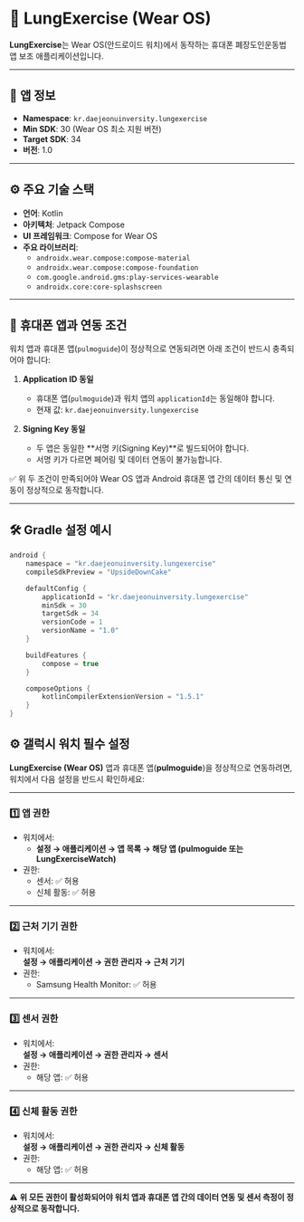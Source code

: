 # 🚀 LungExercise (Wear OS)

**LungExercise**는 Wear OS(안드로이드 워치)에서 동작하는 휴대폰 폐장도인운동법 앱 보조 애플리케이션입니다.

---

## 📱 앱 정보
- **Namespace**: `kr.daejeonuinversity.lungexercise`
- **Min SDK**: 30 (Wear OS 최소 지원 버전)
- **Target SDK**: 34
- **버전**: 1.0

---

## ⚙️ 주요 기술 스택
- **언어**: Kotlin
- **아키텍처**: Jetpack Compose
- **UI 프레임워크**: Compose for Wear OS
- **주요 라이브러리**:
    - `androidx.wear.compose:compose-material`
    - `androidx.wear.compose:compose-foundation`
    - `com.google.android.gms:play-services-wearable`
    - `androidx.core:core-splashscreen`

---

## 🔗 휴대폰 앱과 연동 조건
워치 앱과 휴대폰 앱(`pulmoguide`)이 정상적으로 연동되려면 아래 조건이 반드시 충족되어야 합니다:

1. **Application ID 동일**
    - 휴대폰 앱(`pulmoguide`)과 워치 앱의 `applicationId`는 동일해야 합니다.
    - 현재 값: `kr.daejeonuinversity.lungexercise`

2. **Signing Key 동일**
    - 두 앱은 동일한 **서명 키(Signing Key)**로 빌드되어야 합니다.
    - 서명 키가 다르면 페어링 및 데이터 연동이 불가능합니다.

✅ 위 두 조건이 만족되어야 Wear OS 앱과 Android 휴대폰 앱 간의 데이터 통신 및 연동이 정상적으로 동작합니다.

---

## 🛠️ Gradle 설정 예시
```kotlin
android {
    namespace = "kr.daejeonuinversity.lungexercise"
    compileSdkPreview = "UpsideDownCake"

    defaultConfig {
        applicationId = "kr.daejeonuinversity.lungexercise"
        minSdk = 30
        targetSdk = 34
        versionCode = 1
        versionName = "1.0"
    }

    buildFeatures {
        compose = true
    }

    composeOptions {
        kotlinCompilerExtensionVersion = "1.5.1"
    }
}
```

## ⚙️ 갤럭시 워치 필수 설정

**LungExercise (Wear OS)** 앱과 휴대폰 앱(**pulmoguide**)을 정상적으로 연동하려면, 워치에서 다음 설정을 반드시 확인하세요:

---

### 1️⃣ 앱 권한
- 워치에서:
    - **설정 → 애플리케이션 → 앱 목록 → 해당 앱 (pulmoguide 또는 LungExerciseWatch)**
- 권한:
    - 센서: ✅ 허용
    - 신체 활동: ✅ 허용

---

### 2️⃣ 근처 기기 권한
- 워치에서:  
  **설정 → 애플리케이션 → 권한 관리자 → 근처 기기**
- 권한:
    - Samsung Health Monitor: ✅ 허용

---

### 3️⃣ 센서 권한
- 워치에서:  
  **설정 → 애플리케이션 → 권한 관리자 → 센서**
- 권한:
    - 해당 앱: ✅ 허용

---

### 4️⃣ 신체 활동 권한
- 워치에서:  
  **설정 → 애플리케이션 → 권한 관리자 → 신체 활동**
- 권한:
    - 해당 앱: ✅ 허용

---

⚠️ **위 모든 권한이 활성화되어야 워치 앱과 휴대폰 앱 간의 데이터 연동 및 센서 측정이 정상적으로 동작합니다.**
